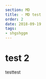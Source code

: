 ```yaml
---
section: MD
title: - MD test
order: 2
date: 2018-09-19
tags:
- shgshggm
---
```


# test 2

testtest
